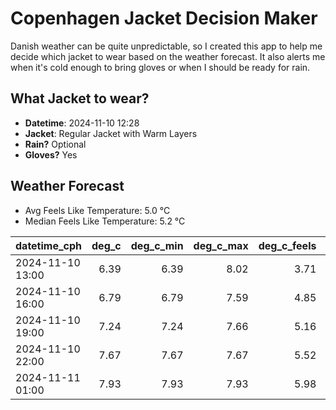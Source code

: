 
# Copenhagen Jacket Decision Maker

Danish weather can be quite unpredictable, so I created this app to help me decide which jacket to wear based on the weather forecast. 
It also alerts me when it's cold enough to bring gloves or when I should be ready for rain.

## What Jacket to wear?

- **Datetime**: 2024-11-10 12:28
- **Jacket**: Regular Jacket with Warm Layers
- **Rain?** Optional
- **Gloves?** Yes

## Weather Forecast
- Avg Feels Like Temperature: 5.0 °C
- Median Feels Like Temperature: 5.2 °C

| datetime_cph     |   deg_c |   deg_c_min |   deg_c_max |   deg_c_feels | weather   | wind   | rain   |
|:-----------------|--------:|------------:|------------:|--------------:|:----------|:-------|:-------|
| 2024-11-10 13:00 |    6.39 |        6.39 |        8.02 |          3.71 | Clouds    | Low    | None   |
| 2024-11-10 16:00 |    6.79 |        6.79 |        7.59 |          4.85 | Clouds    | Low    | None   |
| 2024-11-10 19:00 |    7.24 |        7.24 |        7.66 |          5.16 | Clouds    | Low    | None   |
| 2024-11-10 22:00 |    7.67 |        7.67 |        7.67 |          5.52 | Rain      | Low    | Low    |
| 2024-11-11 01:00 |    7.93 |        7.93 |        7.93 |          5.98 | Clouds    | Low    | None   |
        